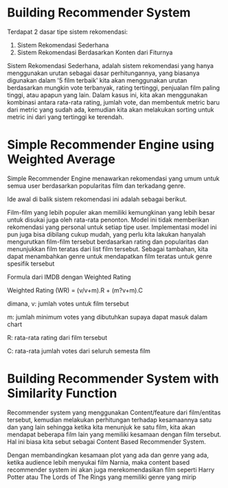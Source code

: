 # Building Recommender System
Terdapat 2 dasar tipe sistem rekomendasi:

1. Sistem Rekomendasi Sederhana
2. Sistem Rekomendasi Berdasarkan Konten dari Fiturnya
 
Sistem Rekomendasi Sederhana, adalah sistem rekomendasi yang hanya menggunakan urutan sebagai dasar perhitungannya, yang biasanya digunakan dalam '5 film terbaik' kita akan menggunakan urutan berdasarkan mungkin vote terbanyak, rating tertinggi, penjualan film paling tinggi, atau apapun yang lain.
Dalam kasus ini, kita akan menggunakan kombinasi antara rata-rata rating, jumlah vote, dan membentuk metric baru dari metric yang sudah ada, kemudian kita akan melakukan sorting untuk metric ini dari yang tertinggi ke terendah.

# Simple Recommender Engine using Weighted Average
Simple Recommender Engine menawarkan rekomendasi yang umum untuk semua user berdasarkan popularitas film dan terkadang genre.

Ide awal di balik sistem rekomendasi ini adalah sebagai berikut.

Film-film yang lebih populer akan memiliki kemungkinan yang lebih besar untuk disukai juga oleh rata-rata penonton.
Model ini tidak memberikan rekomendasi yang personal untuk setiap tipe user. 
Implementasi model ini pun juga bisa dibilang cukup mudah, yang perlu kita lakukan hanyalah mengurutkan film-film tersebut berdasarkan rating dan popularitas dan menunjukkan film teratas dari list film tersebut.
Sebagai tambahan, kita dapat menambahkan genre untuk mendapatkan film teratas untuk genre spesifik tersebut

Formula dari IMDB dengan Weighted Rating
 
Weighted Rating (WR) = (v/v+m).R + (m?v+m).C

dimana,
v: jumlah votes untuk film tersebut 

m: jumlah minimum votes yang dibutuhkan supaya dapat masuk dalam chart

R: rata-rata rating dari film tersebut

C: rata-rata jumlah votes dari seluruh semesta film

# Building Recommender System with Similarity Function

Recommender system yang menggunakan Content/feature dari film/entitas tersebut, kemudian melakukan perhitungan terhadap kesamaannya satu dan yang lain sehingga ketika kita menunjuk ke satu film, kita akan mendapat beberapa film lain yang memiliki kesamaan dengan film tersebut. Hal ini biasa kita sebut sebagai Content Based Recommender System.

Dengan membandingkan kesamaan plot yang ada dan genre yang ada, ketika audience lebih menyukai film Narnia, maka content based recommender system ini akan juga merekomendasikan film seperti Harry Potter atau The Lords of The Rings yang memiliki genre yang mirip
